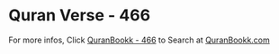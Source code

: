 # Quran Verse - 466 

For more infos, Click [QuranBookk - 466](https://www.quranbookk.com/quran/search?q=466) to Search at [QuranBookk.com](http://quranbookk.com/)